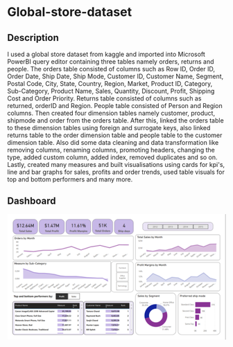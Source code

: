 # Global-store-dataset 

## Description
I used a global store dataset from kaggle and imported into Microsoft PowerBI query editor containing three tables namely orders, returns and people. The orders table consisted of columns such as Row ID, Order ID, Order Date, Ship Date, Ship Mode, Customer ID, Customer Name, Segment, Postal Code, City, State, Country, Region, Market, Product ID, Category, Sub-Category, Product Name, Sales, Quantity, Discount, Profit, Shipping Cost and Order Priority. Returns table consisted of columns such as returned, orderID and Region. People table consisted of Person and Region columns. Then created four dimension tables namely customer, product, shipmode and order from the orders table. After this, linked the orders table to these dimension tables using foreign and surrogate keys, also linked returns table to the order dimension table and people table to the customer dimension table. Also did some data cleaning and data transformation like removing columns, renaming columns, promoting headers, changing the type, added custom column, added index, removed duplicates and so on. Lastly, created many measures and built visualisations using cards for kpi's, line and bar graphs for sales, profits and order trends, used table visuals for top and bottom performers and many more.

## Dashboard

![Dashboard](./img/dashboard.png)
